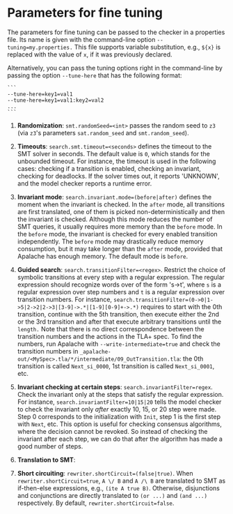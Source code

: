Parameters for fine tuning
==========================

The parameters for fine tuning can be passed to the checker in a properties
file.  Its name is given with the command-line option `--tuning=my.properties.`
This file supports variable substitution, e.g., `${x}` is replaced with the
value of `x`, if it was previously declared.

Alternatively, you can pass the tuning options right in the command-line by
passing the option `--tune-here` that has the following format:

    ```
    --tune-here=key1=val1
    --tune-here=key1=val1:key2=val2
    ...
    ```

1. __Randomization__: `smt.randomSeed=<int>` passes the random seed to `z3`
(via `z3`'s parameters `sat.random_seed` and `smt.random_seed`).

1. __Timeouts__: `search.smt.timeout=<seconds>` defines the timeout to the
SMT solver in seconds. The default value is `0`, which stands for the unbounded
timeout.  For instance, the timeout is used in the following cases: checking if
a transition is enabled, checking an invariant, checking for deadlocks.  If the
solver times out, it reports 'UNKNOWN', and the model checker reports a runtime
error.

1. __Invariant mode__: `search.invariant.mode=(before|after)` defines the
moment when the invariant is checked. In the `after` mode, all transitions are
first translated, one of them is picked non-deterministically and then the
invariant is checked. Although this mode reduces the number of SMT queries, it
usually requires more memory than the `before` mode. In the `before` mode, the
invariant is checked for every enabled transition independently. The `before`
mode may drastically reduce memory consumption, but it may take longer than the
`after` mode, provided that Apalache has enough memory. The default mode is
`before`.

1. __Guided search__: `search.transitionFilter=<regex>`. Restrict the choice of
   symbolic transitions at every step with a regular expression. The regular
expression should recognize words over of the form 's->t', where `s` is a
regular expression over step numbers and `t` is a regular expression over
transition numbers. For instance,
`search.transitionFilter=(0->0|1->5|2->2|2->3|[3-9]->.*|[1-9][0-9]+->.*)`
requires to start with the 0th transition, continue with the 5th transition,
then execute either the 2nd or the 3rd transition and after that execute
arbitrary transitions until the `length.` Note that there is no direct
correspondence between the transition numbers and the actions in the TLA+ spec.
To find the numbers, run Apalache with `--write-intermediate=true` and check the
transition numbers in
`_apalache-out/<MySpec>.tla/*/intermediate/09_OutTransition.tla`: the 0th
transition is called `Next_si_0000`, 1st transition is called `Next_si_0001`,
etc.

1. __Invariant checking at certain steps__: `search.invariantFilter=regex`.
  Check the invariant only at the steps that satisfy the regular expression.
  For instance, `search.invariantFilter=10|15|20` tells the model checker to
  check the invariant only *after* exactly 10, 15, or 20 step were made. Step 0 corresponds
  to the initialization with ``Init``, step 1 is the first step with ``Next``, etc.
  This option is useful for checking consensus algorithms, where the decision
  cannot be revoked. So instead of checking the invariant after each step, we can
  do that after the algorithm has made a good number of steps.

1. __Translation to SMT__:

  1. __Short circuiting__: `rewriter.shortCircuit=(false|true)`. When `rewriter.shortCircuit=true`, `A \/ B` and `A /\ B` are translated to SMT as if-then-else expressions, e.g., `(ite A true B)`. Otherwise, disjunctions and conjunctions are directly translated to `(or ...)` and `(and ...)` respectively. By default, `rewriter.shortCircuit=false`.

